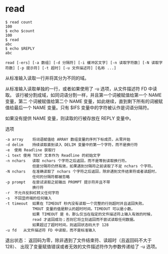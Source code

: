 # read

```shell
$ read count
100
$ echo $count 
100
$ read
abc
$ echo $REPLY 
abc
```

`read [-ers] [-a 数组] [-d 分隔符] [-i 缓冲区文字] [-n 读取字符数] [-N 读取字符数] [-p 提示符] [-t 超时] [-u 文件描述符] [名称 ...]`

从标准输入读取一行并将其分为不同的域。
    
从标准输入读取单独的一行，或者如果使用了 -u 选项，从文件描述符 FD 中读取。
该行被分割成域，如同词语分割一样，并且第一个词被赋值给第一个 NAME 变量，第二
个词被赋值给第二个 NAME 变量，如此继续，直到剩下所有的词被赋值给最后一个 NAME
变量。只有 $IFS 变量中的字符被认作是词语分隔符。
    
如果没有提供 NAME 变量，则读取的行被存放在 REPLY 变量中。

选项

```    
-a array	将词语赋值给 ARRAY 数组变量的序列下标成员，从零开始
-d delim	持续读取直到读入 DELIM 变量中的第一个字符，而不是换行符
-e	使用 Readline 获取行
-i text	使用 TEXT 文本作为 Readline 的初始文字
-n nchars	读取 nchars 个字符之后返回，而不是等到读取换行符。
    		但是分隔符仍然有效，如果遇到分隔符之前读取了不足 nchars 个字符。
-N nchars	在准确读取了 nchars 个字符之后返回，除非遇到文件结束符或者读超时，
    		任何的分隔符都被忽略
-p prompt	在尝试读取之前输出 PROMPT 提示符并且不带
    		换行符
-r	不允许反斜杠转义任何字符
-s	不回显终端的任何输入
-t timeout	如果在 TIMEOUT 秒内没有读取一个完整的行则超时并且返回失败。
    		TMOUT 变量的值是默认的超时时间。TIMEOUT 可以是小数。
    		如果 TIMEOUT 是 0，那么仅当在指定的文件描述符上输入有效的时候，
    		read 才返回成功；否则它将立刻返回而不尝试读取任何数据。
    		如果超过了超时时间，则返回状态码大于 128
-u fd	从文件描述符 FD 中读取，而不是标准输入
```

    
退出状态：
返回码为零，除非遇到了文件结束符、读超时（且返回码不大于128）、
出现了变量赋值错误或者无效的文件描述符作为参数传递给了 -u 选项。